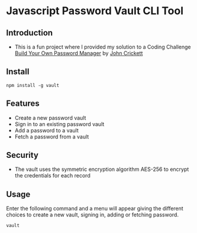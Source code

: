 # Javascript Password Vault CLI Tool

## Introduction 
- This is a fun project where I provided my solution to a Coding Challenge [Build Your Own Password Manager](https://codingchallenges.fyi/challenges/challenge-password-manager/) by [John Crickett](https://github.com/JohnCrickett) 

## Install
```
npm install -g vault
```

## Features
- Create a new password vault
- Sign in to an existing password vault
- Add a password to a vault
- Fetch a password from a vault

## Security
- The vault uses the symmetric encryption algorithm AES-256 to encrypt the credentials for each record

## Usage
Enter the following command and a menu will appear giving the different choices to create a new vault, signing in, adding or fetching password.
```
vault
```
